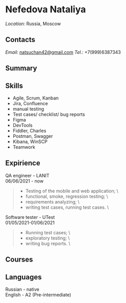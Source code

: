 # Nefedova Nataliya
_Location:_ Russia, Moscow
## Contacts
_Email:_ natsuchan42@gmail.com
_Tel.:_ +7(999)6387343
## Summary
## Skills
- Agile, Scrum, Kanban
- Jira, Confluence
- manual testing
- Test cases/ checklist/ bug reports
- Figma
- DevTools
- Fiddler, Charles
- Postman, Swagger
- Kibana, WinSCP
- Teamwork

## Expirience
QA engineer - LANIT \
06/06/2021 - now
>- Testing of the mobile and web application; \
>- functional, smoke, regression testing; \
>- requirements analyzing; \
>- writing test cases, running test cases. \

Software tester - UTest \
01/05/2021-01/06/2021
>- Running test cases; \
>- exploratory testing; \
>- writing bug reports. \

## Courses

## Languages
Russian - native \
English - A2 (Pre-intermediate)
